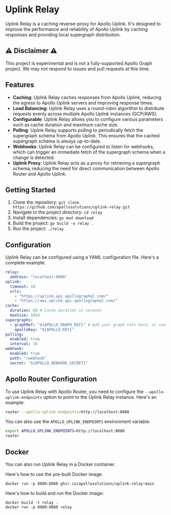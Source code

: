 # Uplink Relay

Uplink Relay is a caching reverse-proxy for Apollo Uplink. It's designed to improve the performance and reliability of Apollo Uplink by caching responses and providing local supergraph distribution.

## ⚠️ Disclaimer ⚠️

This project is experimental and is not a fully-supported Apollo Graph project.
We may not respond to issues and pull requests at this time.

## Features

- **Caching**: Uplink Relay caches responses from Apollo Uplink, reducing the egress to Apollo Uplink servers and improving response times.
- **Load Balancing**: Uplink Relay uses a round-robin algorithm to distribute requests evenly across multiple Apollo Uplink instances (GCP/AWS).
- **Configurable**: Uplink Relay allows you to configure various parameters such as cache duration and maximum cache size.
- **Polling**: Uplink Relay supports polling to periodically fetch the supergraph schema from Apollo Uplink. This ensures that the cached supergraph schema is always up-to-date.
- **Webhooks**: Uplink Relay can be configured to listen for webhooks, which can trigger an immediate fetch of the supergraph schema when a change is detected.
- **Uplink Proxy**: Uplink Relay acts as a proxy for retrieving a supergraph schema, reducing the need for direct communication between Apollo Router and Apollo Uplink.

## Getting Started

1. Clone the repository: `git clone https://github.com/apollosolutions/uplink-relay.git`
2. Navigate to the project directory: `cd relay`
3. Install dependencies: `go mod download`
4. Build the project: `go build -o relay .`
5. Run the project: `./relay`

## Configuration

Uplink Relay can be configured using a YAML configuration file. Here's a complete example:

```yaml
relay:
  address: "localhost:8080"
uplink:
  timeout: 10
  urls:
    - "https://uplink.api.apollographql.com/"
    - "https://aws.uplink.api.apollographql.com/"
cache:
  duration: 60 # Cache duration in seconds
  maxSize: 1024
supergraphs:
  - graphRef: "${APOLLO_GRAPH_REF}" # Add your graph refs here, or use environment variables
    apolloKey: "${APOLLO_KEY}"
polling:
  enabled: true
  interval: 10
webhook:
  enabled: true
  path: "/webhook"
  secret: "${APOLLO_WEBHOOK_SECRET}"
```

## Apollo Router Configuration

To use Uplink Relay with Apollo Router, you need to configure the `--apollo-uplink-endpoints` option to point to the Uplink Relay instance. Here's an example:

```bash
router --apollo-uplink-endpoints=http://localhost:8080
```

You can also use the `APOLLO_UPLINK_ENDPOINTS` environment variable:

```bash
export APOLLO_UPLINK_ENDPOINTS=http://localhost:8080
router
```

## Docker
You can also run Uplink Relay in a Docker container. 

Here's how to use the pre-built Docker image:
```
docker run -p 8080:8080 ghcr.io/apollosolutions/uplink-relay:main
```


Here's how to build and run the Docker image:
```
docker build -t relay .
docker run -p 8080:8080 relay
```
